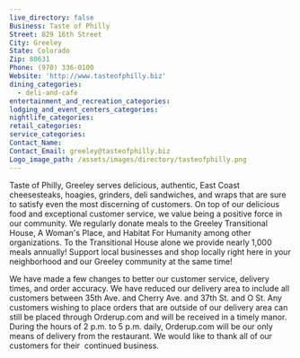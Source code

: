 ```yaml
---
live_directory: false
Business: Taste of Philly
Street: 829 16th Street
City: Greeley
State: Colorado
Zip: 80631
Phone: (970) 336-0100
Website: 'http://www.tasteofphilly.biz'
dining_categories:
  - deli-and-cafe
entertainment_and_recreation_categories:
lodging_and_event_centers_categories:
nightlife_categories:
retail_categories:
service_categories:
Contact_Name:
Contact_Email: greeley@tasteofphilly.biz
Logo_image_path: /assets/images/directory/tasteofphilly.png
---
```


Taste of Philly, Greeley serves delicious, authentic, East Coast cheesesteaks, hoagies, grinders, deli sandwiches, and wraps that are sure to satisfy even the most discerning of customers. On top of our delicious food and exceptional customer service, we value being a positive force in our community. We regularly donate meals to the Greeley Transitional House, A Woman's Place, and Habitat For Humanity among other organizations. To the Transitional House alone we provide nearly 1,000 meals annually! Support local businesses and shop locally right here in your neighborhood and our Greeley community at the same time!

We have made a few changes to better our customer service, delivery times, and order accuracy. We have reduced our delivery area to include all customers between 35th Ave. and Cherry Ave. and 37th St. and O St. Any customers wishing to place orders that are outside of our delivery area can still be placed through Orderup.com and will be received in a timely manor. During the hours of 2 p.m. to 5 p.m. daily, Orderup.com will be our only means of delivery from the restaurant. We would like to thank all of our customers for their  continued business.